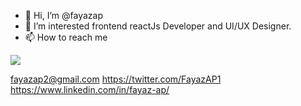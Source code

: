 - 👋 Hi, I’m @fayazap
- 👀 I’m interested frontend reactJs Developer and UI/UX Designer.
- 📫 How to reach me

![](https://leetcard.jacoblin.cool/ibru?theme=unicorn)

fayazap2@gmail.com
https://twitter.com/FayazAP1
https://www.linkedin.com/in/fayaz-ap/


                      

<!---
fayazap/fayazap is a ✨ special ✨ repository because its `README.md` (this file) appears on your GitHub profile.
You can click the Preview link to take a look at your changes.
--->
